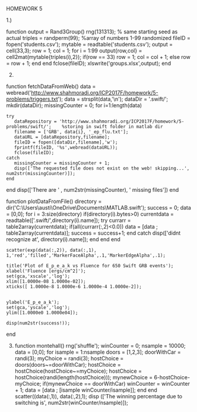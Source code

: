 HOMEWORK 5

1.) 

function output = Rand3Group()
rng(131313);    % same starting seed as actual
triples = randperm(99);  %array of numbers 1-99 randomized
fileID = fopen('students.csv');
mytable = readtable('students.csv');
output = cell(33,3);
row = 1;
col = 1;
for i = 1:99
  output{row,col} =  cell2mat(mytable{triples(i),2});
  if(row == 33)
    row = 1;
    col = col + 1;
  else
    row = row + 1;
  end
end
fclose(fileID);
xlswrite('groups.xlsx',output);
end

2.
function fetchDataFromWeb()
data = webread('http://www.shahmoradi.org/ICP2017F/homework/5-problems/triggers.txt');
data = strsplit(data,'\n');
dataDir = '.swift/';
mkdir(dataDir);
missingCounter = 0;
for i=1:length(data)
    
    try
       dataRepository = 'http://www.shahmoradi.org/ICP2017F/homework/5-problems/swift/';    %storing in swift folder in matlab dir
       filename = ['GRB', data{i}, '_ep_flu.txt'];
       dataURL = [dataRepository,filename];
       fileID = fopen([dataDir,filename],'w');
       fprintf(fileID, '%s',webread(dataURL));
       fclose(fileID);
    catch
       missingCounter = missingCounter + 1;
       disp(['The requested file does not exist on the web! skipping...', num2str(missingCounter)]);
    end
    
end
disp(['There are ' , num2str(missingCounter), ' missing files'])
end



function plotDataFromFile()
directory = dir('C:\Users\austi\OneDrive\Documents\MATLAB\.swift');
success = 0;
data = [0,0];
     for i = 3:size(directory)
         if(directory(i).bytes>0)
             currentdata = readtable(['.swift/',directory(i).name]);
             try 
                 currarr = table2array(currentdata);
                 if(all(currarr(:,2)<0.0)) 
                     data = [data ; table2array(currentdata)];
                     success = success+1;
                 end
             catch
                 disp(['didnt recognize at', directory(i).name]);
             end
         end
     end
    
    scatter(exp(data(:,2)), data(:,1), 1,'red','filled','MarkerFaceAlpha',.1,'MarkerEdgeAlpha',.1);
   
    title('Plot of E_p_e_a_k vs Fluence for 650 Swift GRB events');
    xlabel('Fluence [ergs/cm^2]');
    set(gca,'xscale','log');
    xlim([1.0000e-08 1.0000e-02]);
    xticks([ 1.0000e-8 1.0000e-6 1.0000e-4 1.0000e-2]);
    
   
    ylabel('E_p_e_a_k');
    set(gca,'yscale','log');
    ylim([1.0000e0 1.0000e04]);

    disp(num2str(success!));
end 

3. function montehall()
rng('shuffle');
winCounter = 0; 
nsample = 10000;
data = [0,0];
    for isample = 1:nsample
        doors = [1,2,3];
        doorWithCar = randi(3);
        myChoice = randi(3);
        hostChoice = doors(doors~=doorWithCar);
        hostChoice = hostChoice(hostChoice~=myChoice);
        hostChoice = hostChoice(randi(length(hostChoice))); 
        mynewChoice = 6-hostChoice-myChoice;
        if(mynewChoice == doorWithCar)
           winCounter = winCounter + 1;
           data = [data ; [isample winCounter/isample]];
        end
    end
    scatter((data(:,1)), data(:,2),1);
    disp (['The winning percentage due to switching is', num2str(winCounter/nsample)]);
